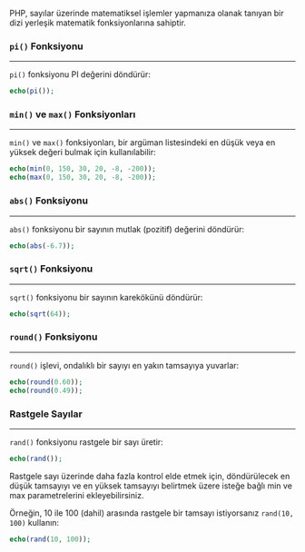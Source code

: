 
PHP, sayılar üzerinde matematiksel işlemler yapmanıza olanak tanıyan bir dizi yerleşik matematik fonksiyonlarına sahiptir.

### `pi()` Fonksiyonu
---
`pi()` fonksiyonu PI değerini döndürür:

```PHP
echo(pi());
```

### `min()` ve `max()` Fonksiyonları
---
`min()` ve `max()` fonksiyonları, bir argüman listesindeki en düşük veya en yüksek değeri bulmak için kullanılabilir:

```PHP
echo(min(0, 150, 30, 20, -8, -200));
echo(max(0, 150, 30, 20, -8, -200));
```

### `abs()` Fonksiyonu
---
`abs()` fonksiyonu bir sayının mutlak (pozitif) değerini döndürür:

```PHP
echo(abs(-6.7));
```

### `sqrt()` Fonksiyonu
---
`sqrt()` fonksiyonu bir sayının karekökünü döndürür:

```PHP
echo(sqrt(64));
```

### `round()` Fonksiyonu
---
`round()` işlevi, ondalıklı bir sayıyı en yakın tamsayıya yuvarlar:

```PHP
echo(round(0.60));
echo(round(0.49));
```

### Rastgele Sayılar
---
`rand()` fonksiyonu rastgele bir sayı üretir:

```PHP
echo(rand());
```

Rastgele sayı üzerinde daha fazla kontrol elde etmek için, döndürülecek en düşük tamsayıyı ve en yüksek tamsayıyı belirtmek üzere isteğe bağlı min ve max parametrelerini ekleyebilirsiniz.

Örneğin, 10 ile 100 (dahil) arasında rastgele bir tamsayı istiyorsanız `rand(10, 100)` kullanın:

```PHP
echo(rand(10, 100));
```




